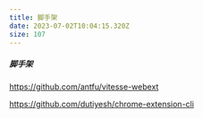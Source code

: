 ```yaml
---
title: 脚手架
date: 2023-07-02T10:04:15.320Z
size: 107
---
```

##### 脚手架

https://github.com/antfu/vitesse-webext

https://github.com/dutiyesh/chrome-extension-cli
